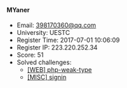 #### MYaner  

* Email: 398170360@qq.com  
* University: UESTC  
* Register Time: 2017-07-01 10:06:09  
* Register IP: 223.220.252.34  
* Score: 51  
* Solved challenges: 
  * [[WEB] php-weak-type](https://github.com/SniperOJ/Challenges/blob/master/web/php-weak-type.json)  
  * [[MISC] signin](https://github.com/SniperOJ/Challenges/blob/master/web/signin.json)  
